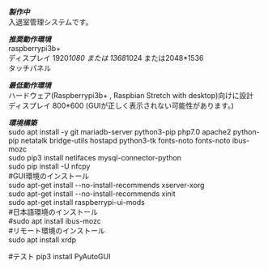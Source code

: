 ***製作中*** <br>
入退室管理システムです。<br>

***推奨動作環境***<br>
raspberrypi3b+<br>
ディスプレイ 1920*1080 または 1368*1024  または2048*1536<br>
タッチパネル<br>

***最低動作環境***<br>
ハードウェア(Raspberrypi3b+ , Raspbian Stretch with desktop)向けに設計<br>
ディスプレイ 800*600 (GUIが正しく表示されない可能性があります。)<br>

***環境構築***<br>
sudo apt install -y  git mariadb-server python3-pip  php7.0 apache2   python-pip  netatalk bridge-utils hostapd python3-tk fonts-noto fonts-noto ibus-mozc<br>
sudo pip3 install netifaces mysql-connector-python<br>
sudo pip install -U nfcpy<br>
#GUI環境のインストール <br>
sudo apt-get install --no-install-recommends xserver-xorg <br>
sudo apt-get install --no-install-recommends xinit <br>
sudo apt-get install raspberrypi-ui-mods <br>
#日本語環境のインストール <br>
#sudo apt install ibus-mozc <br>
#リモート環境のインストール <br>
sudo apt install xrdp <br>

#テスト
pip3 install PyAutoGUI